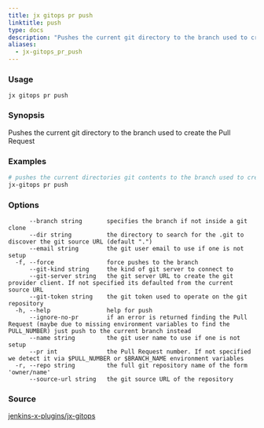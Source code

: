 ```yaml
---
title: jx gitops pr push
linktitle: push
type: docs
description: "Pushes the current git directory to the branch used to create the Pull Request"
aliases:
  - jx-gitops_pr_push
---
```


### Usage

```
jx gitops pr push
```

### Synopsis

Pushes the current git directory to the branch used to create the Pull Request

### Examples

  ```bash
  # pushes the current directories git contents to the branch used to create the current PR via $BRANCH_NAME
  jx-gitops pr push

  ```
### Options

```
      --branch string       specifies the branch if not inside a git clone
      --dir string          the directory to search for the .git to discover the git source URL (default ".")
      --email string        the git user email to use if one is not setup
  -f, --force               force pushes to the branch
      --git-kind string     the kind of git server to connect to
      --git-server string   the git server URL to create the git provider client. If not specified its defaulted from the current source URL
      --git-token string    the git token used to operate on the git repository
  -h, --help                help for push
      --ignore-no-pr        if an error is returned finding the Pull Request (maybe due to missing environment variables to find the PULL_NUMBER) just push to the current branch instead
      --name string         the git user name to use if one is not setup
      --pr int              the Pull Request number. If not specified we detect it via $PULL_NUMBER or $BRANCH_NAME environment variables
  -r, --repo string         the full git repository name of the form 'owner/name'
      --source-url string   the git source URL of the repository
```



### Source

[jenkins-x-plugins/jx-gitops](https://github.com/jenkins-x-plugins/jx-gitops)
